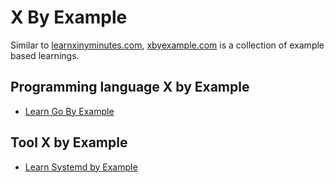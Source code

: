 # X By Example
Similar to [learnxinyminutes.com](https://learnxinyminutes.com), [xbyexample.com](https://xbyexample.com) is a collection of example based learnings.

## Programming language X by Example
- [Learn Go By Example](https://gobyexample.com)

## Tool X by Example
- [Learn Systemd by Example](systemd-by-example.com)
